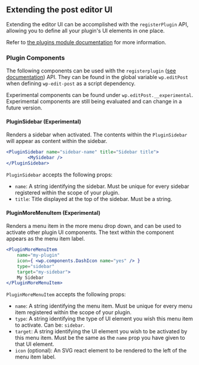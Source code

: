 ## Extending the post editor UI

Extending the editor UI can be accomplished with the `registerPlugin` API, allowing you to define all your plugin's UI elements in one place.

Refer to [the plugins module documentation](../plugins/) for more information.


### Plugin Components

The following components can be used with the `registerplugin` ([see documentation](../plugins)) API.
They can be found in the global variable `wp.editPost` when defining `wp-edit-post` as a script dependency.

Experimental components can be found under `wp.editPost.__experimental`. Experimental components are still being evaluated and can change in a future version.

#### PluginSidebar (Experimental)

Renders a sidebar when activated. The contents within the `PluginSidebar` will appear as content within the sidebar.

```jsx
<PluginSidebar name="sidebar-name" title="Sidebar title">
		<MySidebar />
</PluginSidebar>
```

`PluginSidebar` accepts the following props:

- `name`: A string identifying the sidebar. Must be unique for every sidebar registered within the scope of your plugin.
- `title`: Title displayed at the top of the sidebar. Must be a string.

#### PluginMoreMenuItem (Experimental)

Renders a menu item in the more menu drop down, and can be used to activate other plugin UI components.
The text within the component appears as the menu item label.

```jsx
<PluginMoreMenuItem
	name="my-plugin"
	icon={ <wp.components.DashIcon name="yes" /> }
	type="sidebar"
	target="my-sidebar">
	My Sidebar
</PluginMoreMenuItem>
```

`PluginMoreMenuItem` accepts the following props:

- `name`: A string identifying the menu item. Must be unique for every menu item registered within the scope of your plugin.
- `type`: A string identifying the type of UI element you wish this menu item to activate. Can be: `sidebar`.
- `target`: A string identifying the UI element you wish to be activated by this menu item. Must be the same as the `name` prop you have given to that UI element.
- `icon` (optional): An SVG react element to be rendered to the left of the menu item label.

